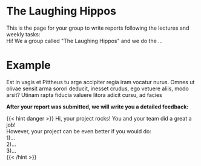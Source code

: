 # **The Laughing Hippos** 

This is the page for your group to write reports following the lectures and weekly tasks:  
Hi! We a group called "The Laughing Hippos" and we do the ...

# **Example**

Est in vagis et Pittheus tu arge accipiter regia iram vocatur nurus. Omnes ut olivae sensit arma sorori deducit, inesset crudus, ego vetuere aliis, modo arsit? Utinam rapta fiducia valuere litora adicit cursu, ad facies

**After your report was submitted, we will write you a detailed feedback:** 

{{< hint danger >}}
Hi, your project rocks! You and your team did a great a job!  
However, your project can be even better if you would do:   
1)...  
2)...  
3)...  
{{< /hint >}}